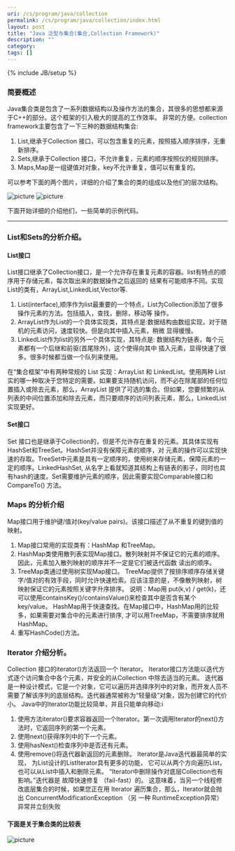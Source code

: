 ```yaml
---
uri: /cs/program/java/collection
permalink: /cs/program/java/collection/index.html
layout: post
title: "Java 泛型与集合(集合,Collection Framework)"
description: ""
category:
tags: []
---
```

{% include JB/setup %}

### 简要概述

Java集合类是包含了一系列数据结构以及操作方法的集合，其很多的思想都来源于C++的部分。这个框架的引入极大的提高的工作效率。
非常的方便。collection framework主要包含了一下三种的数据结构集合:

1. List,继承于Collection 接口，可以包含重复的元素，按照插入顺序排序，无重新排序。
2. Sets,继承于Collection 接口，不允许重复，元素的顺序按照仪的规则排序。
3. Maps,Map是一组键值对对象，key不允许重复，值可以有重复的。

可以参考下面的两个图片，详细的介绍了集合的类的组成以及他们的层次结构。

![picture](http://imgur.com/93VBY1v)
![picture](http://imgur.com/93VBY1v)

下面开始详细的介绍他们，一些简单的示例代码。

-----

### List和Sets的分析介绍。

#### List接口

List接口继承了Collection接口，是一个允许存在重复元素的容器。list有特点的顺序用于存储元素，每次取出来的数据操作之后返回的
结果有可能顺序不同。实现List的类有，ArrayList,LinkedList,Vector等.

1. List(interface),顺序作为list最重要的一个特点，List为Collection添加了很多操作元素的方法。包括插入，查找，删除，移动等
操作。
2. ArrayList作为List的一个具体实现类，其特点是:数据结构由数组实现，对于随机的元素访问，速度较快。但是向其中插入元素，稍微
显得缓慢。
3. LinkedList作为list的另外一个具体实现，其特点是: 数据结构为链表，每个元素都有一个后继和前驱(首尾除外)，这个使得向其中
插入元素，显得快速了很多。很多时候都当做一个队列来使用。


在“集合框架”中有两种常规的 List 实现：ArrayList 和 LinkedList。使用两种 List 实的哪一种取决于您特定的需要。如果要支持随机访问，而不必在除尾部的任何位置插入或除去元素，那么，ArrayList 提供了可选的集合。但如果，您要频繁的从列表的中间位置添加和除去元素，而只要顺序的访问列表元素，那么，LinkedList 实现更好。

#### Set接口

Set 接口也是继承于Collection的，但是不允许存在重复的元素。其具体实现有HashSet和TreeSet。HashSet并没有保障元素的顺序，对
元素的操作可以实现快速的存取。TreeSet中元素是具有一定顺序的，使用树来存储元素，保障元素的一定的顺序。LinkedHashSet,
从名字上看就知道其结构上有链表的影子，同时也具有hash的速度。Set需要维护元素的顺序，因此需要实现Comparable接口和CompareTo()
方法。

### Maps 的分析介绍

Map接口用于维护键/值对(key/value pairs)。该接口描述了从不重复的键到值的映射。

1. Map接口常用的实现类有：HashMap 和TreeMap。
2. HashMap类使用散列表实现Map接口。散列映射并不保证它的元素的顺序。因此，元素加入散列映射的顺序并不一定是它们被迭代函数
读出的顺序。
3. TreeMap类通过使用树实现Map接口。
TreeMap提供了按排序顺序存储关键字/值对的有效手段，同时允许快速检索。应该注意的是，不像散列映射，树映射保证它的元素按照关键字升序排序。
说明：Map用 put(k,v) / get(k)，还可以使用containsKey()/containsValue()来检查其中是否含有某个key/value。
HashMap用于快速查找。在Map接口中，HashMap用的比较多，如果需要对集合中的元素进行排序,
才可以用TreeMap，不需要排序就用HashMap。
4. 重写HashCode()方法。

### Iterator 介绍分析。

Collection 接口的iterator()方法返回一个 Iterator。
Iterator接口方法能以迭代方式逐个访问集合中各个元素，并安全的从Collection 中除去适当的元素。
迭代器是一种设计模式，它是一个对象，它可以遍历并选择序列中的对象，而开发人员不需要了解该序列的底层结构。迭代器通常被称为“轻量级”对象，因为创建它的代价小。
Java中的Iterator功能比较简单，并且只能单向移动:i

1. 使用方法iterator()要求容器返回一个Iterator。第一次调用Iterator的next()方法时，它返回序列的第一个元素。
2. 使用next()获得序列中的下一个元素。
3. 使用hasNext()检查序列中是否还有元素。
4. 使用remove()将迭代器新返回的元素删除。 Iterator是Java迭代器最简单的实现，
为List设计的ListIterator具有更多的功能， 它可以从两个方向遍历List，也可以从List中插入和删除元素。
“Iterator中删除操作对底层Collection也有影响。”迭代器是 故障快速修复 （fail-fast）的。
这意味着，当另一个线程修改底层集合的时候，如果您正在用 Iterator 遍历集合，那么，Iterator就会抛出 ConcurrentModificationException （另 一种 RuntimeException异常）异常并立刻失败

#### 下面是关于集合类的比较表

![picture]()


